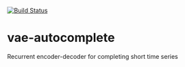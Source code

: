 [![Build Status](https://travis-ci.org/allentran/vae-autocomplete.svg?branch=master)](https://travis-ci.org/allentran/vae-autocomplete)
# vae-autocomplete
Recurrent encoder-decoder for completing short time series

